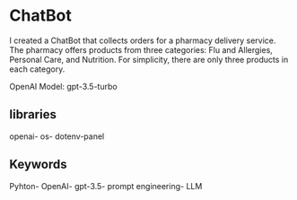 # ChatBot

I created a ChatBot that collects orders for a pharmacy delivery service. The pharmacy offers products from three categories: Flu and Allergies, Personal Care, and Nutrition. For simplicity, there are only three products in each category.

OpenAI Model: gpt-3.5-turbo

## libraries
openai- os- dotenv-panel

## Keywords
Pyhton- OpenAI- gpt-3.5- prompt engineering- LLM
